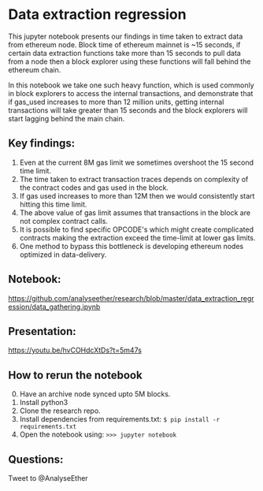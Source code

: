 # Data extraction regression
This jupyter notebook presents our findings in time taken to extract data from ethereum node. Block time of ethereum mainnet is ~15 seconds, if certain data extraction functions take more than 15 seconds to pull data from a node then a block explorer using these functions will fall behind the ethereum chain.

In this notebook we take one such heavy function, which is used commonly in block explorers to access the internal transactions, and demonstrate that if gas_used increases to more than 12 million units, getting internal transactions will take greater than 15 seconds and the block explorers will start lagging behind the main chain. 

## Key findings:
1. Even at the current 8M gas limit we sometimes overshoot the 15 second time limit.
2. The time taken to extract transaction traces depends on complexity of the contract codes and gas used in the block.
3. If gas used increases to more than 12M then we would consistently start hitting this time limit.
4. The above value of gas limit assumes that transactions in the block are not complex contract calls.
5. It is possible to find specific OPCODE's which might create complicated contracts making the extraction exceed the time-limit at lower gas limits. 
6. One method to bypass this bottleneck is developing ethereum nodes optimized in data-delivery.

## Notebook: 
https://github.com/analyseether/research/blob/master/data_extraction_regression/data_gathering.ipynb

## Presentation:
https://youtu.be/hvCOHdcXtDs?t=5m47s

## How to rerun the notebook
0. Have an archive node synced upto 5M blocks.
1. Install python3
2. Clone the research repo.
3. Install dependencies from requirements.txt: `$ pip install -r requirements.txt`
4. Open the notebook using: `>>> jupyter notebook`

## Questions:
Tweet to @AnalyseEther
